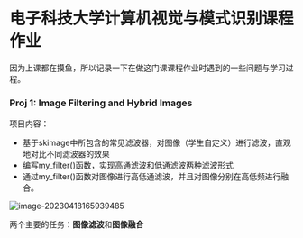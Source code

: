# 电子科技大学计算机视觉与模式识别课程作业

因为上课都在摸鱼，所以记录一下在做这门课课程作业时遇到的一些问题与学习过程。



### Proj 1: Image Filtering and Hybrid Images

项目内容：

- 基于skimage中所包含的常见滤波器，对图像（学生自定义）进行滤波，直观地对比不同滤波器的效果
- 编写my_filter()函数，实现高通滤波和低通滤波两种滤波形式
- 通过my_filter()函数对图像进行高低通滤波，并且对图像分别在高低频进行融合。

![image-20230418165939485](C:\Users\FTCY\AppData\Roaming\Typora\typora-user-images\image-20230418165939485.png)

两个主要的任务：**图像滤波**和**图像融合**